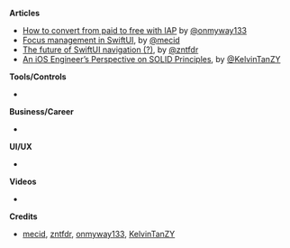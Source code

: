 
**Articles**

* [How to convert from paid to free with IAP](https://onmyway133.com/blog/how-to-convert-from-paid-to-free-with-iap/) by [@onmyway133](https://twitter.com/onmyway133)
* [Focus management in SwiftUI](https://swiftwithmajid.com/2020/12/02/focus-management-in-swiftui/), by [@mecid](https://twitter.com/mecid)
* [The future of SwiftUI navigation (?)](https://fivestars.blog/swiftui/programmatic-navigation.html), by [@zntfdr](https://twitter.com/zntfdr)
* [An iOS Engineer’s Perspective on SOLID Principles](https://medium.com/better-programming/an-ios-engineers-perspective-on-solid-principles-bf46ddc25d47), by [@KelvinTanZY](https://twitter.com/KelvinTanZY)

**Tools/Controls**

* 

**Business/Career**

* 

**UI/UX**

* 

**Videos**

* 

**Credits**

* [mecid](https://github.com/mecid), [zntfdr](https://github.com/zntfdr), [onmyway133](https://github.com/onmyway133), [KelvinTanZY](https://github.com/zhiyao92)
